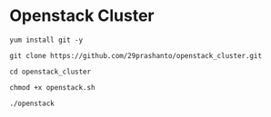 # Openstack Cluster


```
yum install git -y

git clone https://github.com/29prashanto/openstack_cluster.git

cd openstack_cluster

chmod +x openstack.sh

./openstack

```
